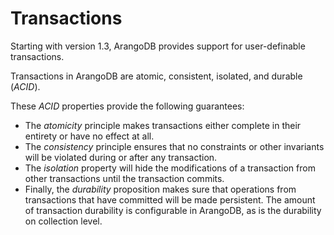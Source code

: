 Transactions
============

Starting with version 1.3, ArangoDB provides support for user-definable 
transactions. 

Transactions in ArangoDB are atomic, consistent, isolated, and durable (*ACID*).

These *ACID* properties provide the following guarantees:

* The *atomicity* principle makes transactions either complete in their
  entirety or have no effect at all.
* The *consistency* principle ensures that no constraints or other invariants
  will be violated during or after any transaction.
* The *isolation* property will hide the modifications of a transaction from
  other transactions until the transaction commits. 
* Finally, the *durability* proposition makes sure that operations from 
  transactions that have committed will be made persistent. The amount of
  transaction durability is configurable in ArangoDB, as is the durability
  on collection level. 

